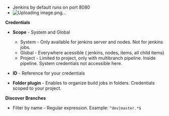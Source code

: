 - Jenkins by default runs on port 8080
- ![Uploading image.png…]()


**Credentials**
- **Scope** - System and Global
     - System - Only available for jenkins server and nodes. Not for jenkins jobs.
     - Global - Everywhere acessible ( jenkins, nodes, items, all child items)
     - Project - Limited to project, only with multibranch pipeline. Inside pipeline. System credentials not accessible here.

- **ID** - Reference  for your credentials
- **Folder plugin** - Enables to organize build jobs in folders. Credentials scoped to your project.



**Discover Branches**
- Filter by name - Regular expression. Example: `^dev|master.*$ `

